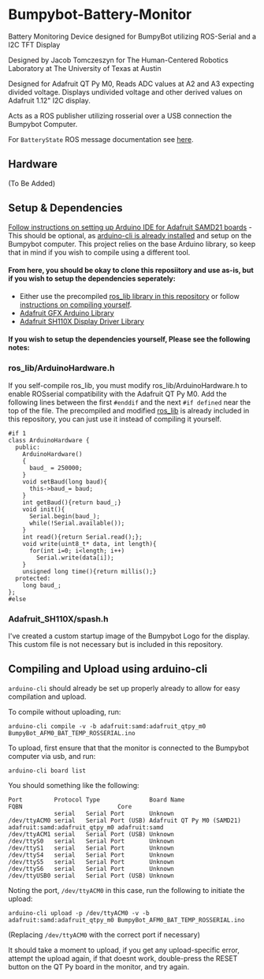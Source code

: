 # Bumpybot-Battery-Monitor
Battery Monitoring Device designed for BumpyBot utilizing ROS-Serial and a I2C TFT Display

Designed by Jacob Tomczeszyn for The Human-Centered Robotics Laboratory at The University of Texas at Austin
  
 Designed for Adafruit QT Py M0, Reads ADC values at A2 and A3 expecting divided voltage.
 Displays undivided voltage and other derived values on Adafruit 1.12" I2C display.
 
 Acts as a ROS publisher utilizing rosserial over a USB connection the Bumpybot Computer.
 
For `BatteryState` ROS message documentation see [here](http://docs.ros.org/en/api/sensor_msgs/html/msg/BatteryState.html).


## Hardware 

(To Be Added)

## Setup & Dependencies

[Follow instructions on setting up Arduino IDE for Adafruit SAMD21 boards](https://learn.adafruit.com/adafruit-qt-py/arduino-ide-setup)
    - This should be optional, as [arduino-cli is already installed](#compiling-and-upload-using-arduino-cli) and setup on the Bumpybot computer. This project relies on the base Arduino library, so keep that in mind if you wish to compile using a different tool.

#### From here, you should be okay to clone this reposiitory and use as-is, but if you wish to setup the dependencies seperately:

- Either use the precompiled [ros_lib library in this repository](libraries/ros_lib) or follow [instructions on compiling yourself](http://wiki.ros.org/rosserial_arduino).
- [Adafruit GFX Arduino Library](https://github.com/adafruit/Adafruit-GFX-Library)
- [Adafruit SH110X Display Driver Library](https://github.com/adafruit/Adafruit_SH110x)


#### If you wish to setup the dependencies yourself, Please see the following notes:

### ros_lib/ArduinoHardware.h
If you self-compile ros_lib, you must modify ros_lib/ArduinoHardware.h to enable ROSserial compatibility with the Adafruit QT Py M0.
Add the following lines between the first `#enddif` and the next `#if defined` near the top of the file.
The precompiled and modified [ros_lib](libraries/ros_lib) is already included in this repository, you can just use it instead of compiling it yourself.

```
#if 1
class ArduinoHardware {
  public:
    ArduinoHardware()
    {
      baud_ = 250000;
    }  
    void setBaud(long baud){
      this->baud_= baud;
    }
    int getBaud(){return baud_;}
    void init(){
      Serial.begin(baud_);
      while(!Serial.available());
    }
    int read(){return Serial.read();};
    void write(uint8_t* data, int length){
      for(int i=0; i<length; i++)
        Serial.write(data[i]);
    }
    unsigned long time(){return millis();}
  protected:
    long baud_;
};
#else
```
### Adafruit_SH110X/spash.h 
I've created a custom startup image of the Bumpybot Logo for the display.
This custom file is not necessary but is included in this repository.

## Compiling and Upload using arduino-cli
`arduino-cli` should already be set up properly already to allow for easy compilation and upload.

To compile without uploading, run:
```
arduino-cli compile -v -b adafruit:samd:adafruit_qtpy_m0 BumpyBot_AFM0_BAT_TEMP_ROSSERIAL.ino 
```
To upload, first ensure that that the monitor is connected to the Bumpybot computer via usb, and run:
```
arduino-cli board list
```
You should something like the following:
```
Port         Protocol Type              Board Name                 FQBN                           Core         
             serial   Serial Port       Unknown                                                                
/dev/ttyACM0 serial   Serial Port (USB) Adafruit QT Py M0 (SAMD21) adafruit:samd:adafruit_qtpy_m0 adafruit:samd
/dev/ttyACM1 serial   Serial Port (USB) Unknown                                                                
/dev/ttyS0   serial   Serial Port       Unknown                                                                
/dev/ttyS1   serial   Serial Port       Unknown                                                                
/dev/ttyS4   serial   Serial Port       Unknown                                                                
/dev/ttyS5   serial   Serial Port       Unknown                                                                
/dev/ttyS6   serial   Serial Port       Unknown                                                                
/dev/ttyUSB0 serial   Serial Port (USB) Unknown            
```
Noting the port, ```/dev/ttyACM0``` in this case, run the following to initiate the upload:

```
arduino-cli upload -p /dev/ttyACM0 -v -b adafruit:samd:adafruit_qtpy_m0 BumpyBot_AFM0_BAT_TEMP_ROSSERIAL.ino 
```
(Replacing ```/dev/ttyACM0``` with the correct port if necessary)

It should take a moment to upload, if you get any upload-specific error, attempt the upload again, if that doesnt work, double-press the RESET button on the QT Py board in the monitor, and try again.
    
